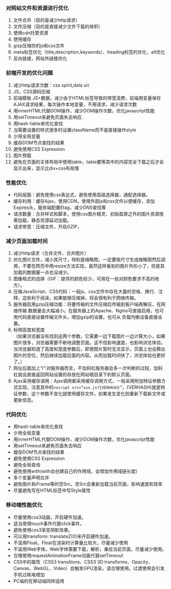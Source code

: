 ### 对网站文件和资源进行优化
1. 文件合并（目的是减少http请求）
2. 文件压缩（目的是直接减少文件下载的体积）
3. 使用cdn托管资源
4. 使用缓存
5. gizp压缩你的js和css文件
6. meta标签优化（title,description,keywords）、heading标签的优化、alt优化
7. 反向链接，网站外链接优化

### 前端开发的优化问题
1. 减少http请求次数：css spirit,data uri
2. JS，CSS源码压缩
3. 前端模板 JS+数据，减少由于HTML标签导致的带宽浪费，前端用变量保存AJAX请求结果，每次操作本地变量，不用请求，减少请求次数
4. 用innerHTML代替DOM操作，减少DOM操作次数，优化javascript性能
5. 用setTimeout来避免页面失去响应
6. 用hash-table来优化查找
7. 当需要设置的样式很多时设置className而不是直接操作style
8. 少用全局变量
9. 缓存DOM节点查找的结果
10. 避免使用CSS Expression
11. 图片预载
12. 避免在页面的主体布局中使用table，table要等其中的内容完全下载之后才会显示出来，显示比div+css布局慢

### 性能优化
* 代码层面：避免使用css表达式，避免使用高级选择器，通配选择器。
* 缓存利用：缓存Ajax，使用CDN，使用外部js和css文件以便缓存，添加Expires头，服务端配置Etag，减少DNS查找等
* 请求数量：合并样式和脚本，使用css图片精灵，初始首屏之外的图片资源按需加载，静态资源延迟加载。
* 请求带宽：压缩文件，开启GZIP，

### 减少页面加载时间
1. 减少http请求（合并文件、合并图片）
2. 优化图片文件，减小其尺寸，特别是缩略图，一定要按尺寸生成缩略图然后调用，不要在网页中用resize方法实现，虽然这样看到的图片外形小了，但是其加载的数据量一点也没减少。
3. 图像格式的选择（GIF：提供的颜色较少，可用在一些对颜色要求不高的地方）。
4. 压缩JavaScript、CSS代码：一般js、css文件中存在大量的空格、换行、注释，这些利于阅读，如果能够压缩掉，将会很有利于网络传输。
5. 服务器启用gzip压缩功能：将要传输的文件压缩后传输到客户端再解压，在网络传输 数据量会大幅减小。在服务器上的Apache、Nginx可直接启用，也可用代码直接设置传输文件头，增加gzip的设置，也可从 负载均衡设备直接设置。
6. 标明高度和宽度<br>
    （如果浏览器没有找到这两个参数，它需要一边下载图片一边计算大小，如果图片很多，浏览器需要不断地调整页面。这不但影响速度，也影响浏览体验。 当浏览器知道了高度和宽度参数后，即使图片暂时无法显示，页面上也会腾出图片的空位，然后继续加载后面的内容。从而加载时间快了，浏览体验也更好了。）
7. 网址后面加上“/”:对服务器而言，不加斜杠服务器会多一次判断的过程，加斜杠就会直接返回网站设置的存放在网站根目录下的默认页面。
8. Ajax采用缓存调用：Ajax调用都采用缓存调用方式，一般采用附加特征参数方式实现，注意其中的```<script src=”xxx.js?{VERHASH}”```，{VERHASH}就是特征参数，这个参数不变化就使用缓存文件，如果发生变化则重新下载新文件或更新信息。

### 代码优化
* 用hash-table来优化查找
* 少用全局变量
* 用innerHTML代替DOM操作，减少DOM操作次数，优化javascript性能
* 用setTimeout来避免页面失去响应
* 缓存DOM节点查找的结果
* 避免使用CSS Expression
* 避免全局查询
* 避免使用with(with会创建自己的作用域，会增加作用域链长度)
* 多个变量声明合并
* 避免图片和iFrame等的空Src。空Src会重新加载当前页面，影响速度和效率
* 尽量避免写在HTML标签中写Style属性

### 移动端性能优化
* 尽量使用css3动画，开启硬件加速。
* 适当使用touch事件代替click事件。
* 避免使用css3渐变阴影效果。
* 可以用transform: translateZ(0)来开启硬件加速。
* 不滥用Float。Float在渲染时计算量比较大，尽量减少使用
* 不滥用Web字体。Web字体需要下载，解析，重绘当前页面，尽量减少使用。
* 合理使用requestAnimationFrame动画代替setTimeout
* CSS中的属性（CSS3 transitions、CSS3 3D transforms、Opacity、Canvas、WebGL、Video）会触发GPU渲染，请合理使用。过渡使用会引发手机过耗电增加
* PC端的在移动端同样适用
